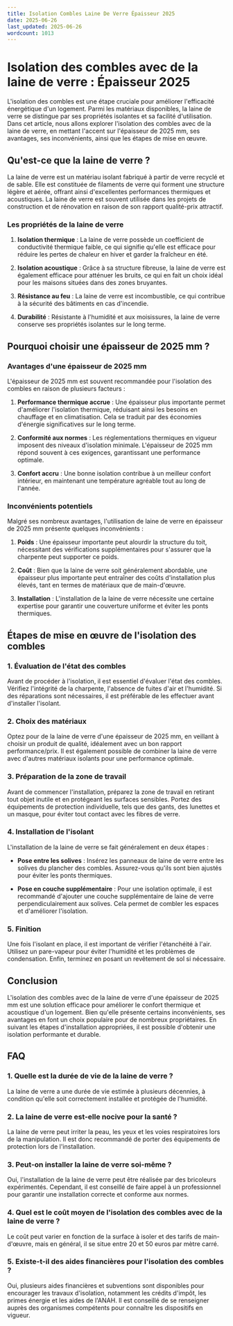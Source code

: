 ```yaml
---
title: Isolation Combles Laine De Verre Épaisseur 2025
date: 2025-06-26
last_updated: 2025-06-26
wordcount: 1013
---
```


# Isolation des combles avec de la laine de verre : Épaisseur 2025

L'isolation des combles est une étape cruciale pour améliorer l'efficacité énergétique d'un logement. Parmi les matériaux disponibles, la laine de verre se distingue par ses propriétés isolantes et sa facilité d'utilisation. Dans cet article, nous allons explorer l'isolation des combles avec de la laine de verre, en mettant l'accent sur l'épaisseur de 2025 mm, ses avantages, ses inconvénients, ainsi que les étapes de mise en œuvre.

## Qu'est-ce que la laine de verre ?

La laine de verre est un matériau isolant fabriqué à partir de verre recyclé et de sable. Elle est constituée de filaments de verre qui forment une structure légère et aérée, offrant ainsi d'excellentes performances thermiques et acoustiques. La laine de verre est souvent utilisée dans les projets de construction et de rénovation en raison de son rapport qualité-prix attractif.

### Les propriétés de la laine de verre

1. **Isolation thermique** : La laine de verre possède un coefficient de conductivité thermique faible, ce qui signifie qu'elle est efficace pour réduire les pertes de chaleur en hiver et garder la fraîcheur en été.
   
2. **Isolation acoustique** : Grâce à sa structure fibreuse, la laine de verre est également efficace pour atténuer les bruits, ce qui en fait un choix idéal pour les maisons situées dans des zones bruyantes.

3. **Résistance au feu** : La laine de verre est incombustible, ce qui contribue à la sécurité des bâtiments en cas d'incendie.

4. **Durabilité** : Résistante à l'humidité et aux moisissures, la laine de verre conserve ses propriétés isolantes sur le long terme.

## Pourquoi choisir une épaisseur de 2025 mm ?

### Avantages d'une épaisseur de 2025 mm

L'épaisseur de 2025 mm est souvent recommandée pour l'isolation des combles en raison de plusieurs facteurs :

1. **Performance thermique accrue** : Une épaisseur plus importante permet d'améliorer l'isolation thermique, réduisant ainsi les besoins en chauffage et en climatisation. Cela se traduit par des économies d'énergie significatives sur le long terme.

2. **Conformité aux normes** : Les réglementations thermiques en vigueur imposent des niveaux d'isolation minimale. L'épaisseur de 2025 mm répond souvent à ces exigences, garantissant une performance optimale.

3. **Confort accru** : Une bonne isolation contribue à un meilleur confort intérieur, en maintenant une température agréable tout au long de l'année.

### Inconvénients potentiels

Malgré ses nombreux avantages, l'utilisation de laine de verre en épaisseur de 2025 mm présente quelques inconvénients :

1. **Poids** : Une épaisseur importante peut alourdir la structure du toit, nécessitant des vérifications supplémentaires pour s'assurer que la charpente peut supporter ce poids.

2. **Coût** : Bien que la laine de verre soit généralement abordable, une épaisseur plus importante peut entraîner des coûts d'installation plus élevés, tant en termes de matériaux que de main-d'œuvre.

3. **Installation** : L'installation de la laine de verre nécessite une certaine expertise pour garantir une couverture uniforme et éviter les ponts thermiques.

## Étapes de mise en œuvre de l'isolation des combles

### 1. Évaluation de l'état des combles

Avant de procéder à l'isolation, il est essentiel d'évaluer l'état des combles. Vérifiez l'intégrité de la charpente, l'absence de fuites d'air et l'humidité. Si des réparations sont nécessaires, il est préférable de les effectuer avant d'installer l'isolant.

### 2. Choix des matériaux

Optez pour de la laine de verre d'une épaisseur de 2025 mm, en veillant à choisir un produit de qualité, idéalement avec un bon rapport performance/prix. Il est également possible de combiner la laine de verre avec d'autres matériaux isolants pour une performance optimale.

### 3. Préparation de la zone de travail

Avant de commencer l'installation, préparez la zone de travail en retirant tout objet inutile et en protégeant les surfaces sensibles. Portez des équipements de protection individuelle, tels que des gants, des lunettes et un masque, pour éviter tout contact avec les fibres de verre.

### 4. Installation de l'isolant

L'installation de la laine de verre se fait généralement en deux étapes :

- **Pose entre les solives** : Insérez les panneaux de laine de verre entre les solives du plancher des combles. Assurez-vous qu'ils sont bien ajustés pour éviter les ponts thermiques.

- **Pose en couche supplémentaire** : Pour une isolation optimale, il est recommandé d'ajouter une couche supplémentaire de laine de verre perpendiculairement aux solives. Cela permet de combler les espaces et d'améliorer l'isolation.

### 5. Finition

Une fois l'isolant en place, il est important de vérifier l'étanchéité à l'air. Utilisez un pare-vapeur pour éviter l'humidité et les problèmes de condensation. Enfin, terminez en posant un revêtement de sol si nécessaire.

## Conclusion

L'isolation des combles avec de la laine de verre d'une épaisseur de 2025 mm est une solution efficace pour améliorer le confort thermique et acoustique d'un logement. Bien qu'elle présente certains inconvénients, ses avantages en font un choix populaire pour de nombreux propriétaires. En suivant les étapes d'installation appropriées, il est possible d'obtenir une isolation performante et durable.

## FAQ

### 1. Quelle est la durée de vie de la laine de verre ?

La laine de verre a une durée de vie estimée à plusieurs décennies, à condition qu'elle soit correctement installée et protégée de l'humidité.

### 2. La laine de verre est-elle nocive pour la santé ?

La laine de verre peut irriter la peau, les yeux et les voies respiratoires lors de la manipulation. Il est donc recommandé de porter des équipements de protection lors de l'installation.

### 3. Peut-on installer la laine de verre soi-même ?

Oui, l'installation de la laine de verre peut être réalisée par des bricoleurs expérimentés. Cependant, il est conseillé de faire appel à un professionnel pour garantir une installation correcte et conforme aux normes.

### 4. Quel est le coût moyen de l'isolation des combles avec de la laine de verre ?

Le coût peut varier en fonction de la surface à isoler et des tarifs de main-d'œuvre, mais en général, il se situe entre 20 et 50 euros par mètre carré.

### 5. Existe-t-il des aides financières pour l'isolation des combles ?

Oui, plusieurs aides financières et subventions sont disponibles pour encourager les travaux d'isolation, notamment les crédits d'impôt, les primes énergie et les aides de l'ANAH. Il est conseillé de se renseigner auprès des organismes compétents pour connaître les dispositifs en vigueur.